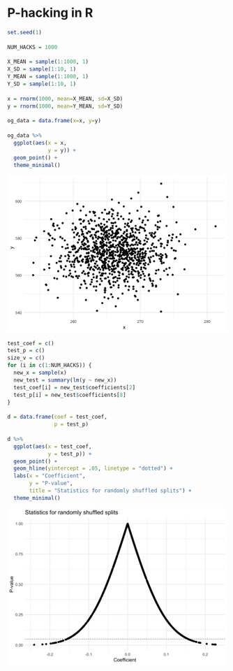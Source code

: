 # P-hacking in R




```r
set.seed(1)

NUM_HACKS = 1000

X_MEAN = sample(1:1000, 1)
X_SD = sample(1:10, 1)
Y_MEAN = sample(1:1000, 1)
Y_SD = sample(1:10, 1)

x = rnorm(1000, mean=X_MEAN, sd=X_SD)
y = rnorm(1000, mean=Y_MEAN, sd=Y_SD)

og_data = data.frame(x=x, y=y)

og_data %>%
  ggplot(aes(x = x,
             y = y)) +
  geom_point() +
  theme_minimal()
```

![](p_hacking_files/figure-html/produce_data-1.png)<!-- -->


```r
test_coef = c()
test_p = c()
size_v = c()
for (i in c(1:NUM_HACKS)) {
  new_x = sample(x)
  new_test = summary(lm(y ~ new_x))
  test_coef[i] = new_test$coefficients[2]
  test_p[i] = new_test$coefficients[8]
}

d = data.frame(coef = test_coef,
               p = test_p)

d %>%
  ggplot(aes(x = test_coef,
             y = test_p)) +
  geom_point() +
  geom_hline(yintercept = .05, linetype = "dotted") +
  labs(x = "Coefficient",
       y = "P-value",
       title = "Statistics for randomly shuffled splits") +
  theme_minimal()
```

![](p_hacking_files/figure-html/produce_hacked_plot-1.png)<!-- -->
